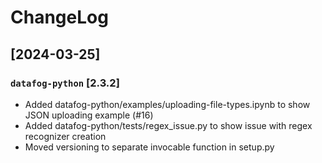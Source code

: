 # ChangeLog

## [2024-03-25]

### `datafog-python` [2.3.2]

- Added datafog-python/examples/uploading-file-types.ipynb to show JSON uploading example (#16)
- Added datafog-python/tests/regex_issue.py to show issue with regex recognizer creation
- Moved versioning to separate invocable function in setup.py
